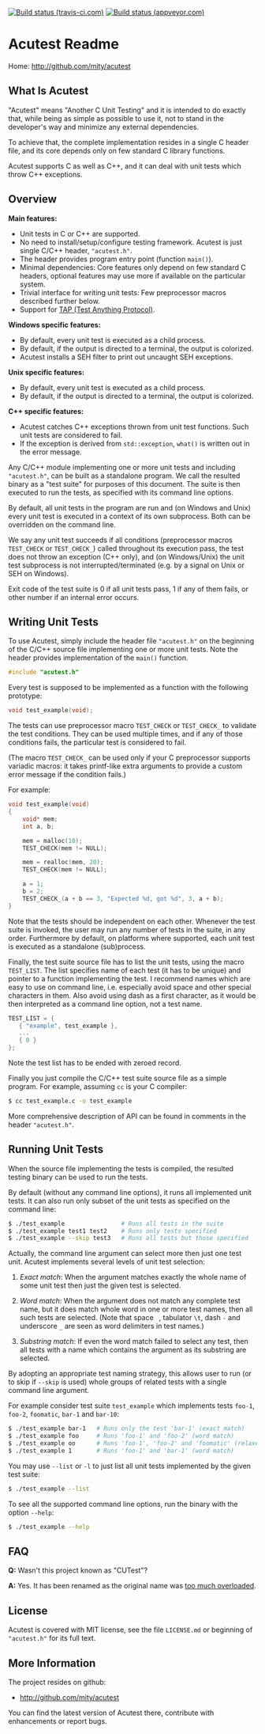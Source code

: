[![Build status (travis-ci.com)](https://img.shields.io/travis/mity/acutest/master.svg?label=linux%20build)](https://travis-ci.org/mity/acutest)
[![Build status (appveyor.com)](https://img.shields.io/appveyor/ci/mity/acutest/master.svg?label=windows%20build)](https://ci.appveyor.com/project/mity/acutest/branch/master)


# Acutest Readme

Home: http://github.com/mity/acutest


## What Is Acutest

"Acutest" means "Another C Unit Testing" and it is intended to do exactly that,
while being as simple as possible to use it, not to stand in the developer's
way and minimize any external dependencies.

To achieve that, the complete implementation resides in a single C header file,
and its core depends only on few standard C library functions.

Acutest supports C as well as C++, and it can deal with unit tests which throw
C++ exceptions.


## Overview

**Main features:**
* Unit tests in C or C++ are supported.
* No need to install/setup/configure testing framework. Acutest is just single
  C/C++ header, `"acutest.h"`.
* The header provides program entry point (function `main()`).
* Minimal dependencies: Core features only depend on few standard C headers,
  optional features may use more if available on the particular system.
* Trivial interface for writing unit tests: Few preprocessor macros described
  further below.
* Support for [TAP (Test Anything Protocol)](https://testanything.org/).

**Windows specific features:**
* By default, every unit test is executed as a child process.
* By default, if the output is directed to a terminal, the output is colorized.
* Acutest installs a SEH filter to print out uncaught SEH exceptions.

**Unix specific features:**
* By default, every unit test is executed as a child process.
* By default, if the output is directed to a terminal, the output is colorized.

**C++ specific features:**
* Acutest catches C++ exceptions thrown from unit test functions. Such unit
  tests are considered to fail.
* If the exception is derived from `std::exception`, `what()` is written out
  in the error message.

Any C/C++ module implementing one or more unit tests and including `"acutest.h"`,
can be built as a standalone program. We call the resulted binary as a "test
suite" for purposes of this document. The suite is then executed to run the
tests, as specified with its command line options.

By default, all unit tests in the program are run and (on Windows and Unix)
every unit test is executed in a context of its own subprocess. Both can be
overridden on the command line.

We say any unit test succeeds if all conditions (preprocessor macros `TEST_CHECK`
or `TEST_CHECK_`) called throughout its execution pass, the test does not throw
an exception (C++ only), and (on Windows/Unix) the unit test subprocess is not
interrupted/terminated (e.g. by a signal on Unix or SEH on Windows).

Exit code of the test suite is 0 if all unit tests pass, 1 if any of them fails,
or other number if an internal error occurs.


## Writing Unit Tests

To use Acutest, simply include the header file `"acutest.h"` on the beginning
of the C/C++ source file implementing one or more unit tests. Note the header
provides implementation of the `main()` function.

```C
#include "acutest.h"
```

Every test is supposed to be implemented as a function with the following
prototype:

```C
void test_example(void);
```

The tests can use preprocessor macro `TEST_CHECK` or `TEST_CHECK_` to validate the
test conditions. They can be used multiple times, and if any of those conditions
fails, the particular test is considered to fail.

(The macro `TEST_CHECK_` can be used only if your C preprocessor supports variadic
macros: it takes printf-like extra arguments to provide a custom error message
if the condition fails.)

For example:

```C
void test_example(void)
{
    void* mem;
    int a, b;

    mem = malloc(10);
    TEST_CHECK(mem != NULL);

    mem = realloc(mem, 20);
    TEST_CHECK(mem != NULL);

    a = 1;
    b = 2;
    TEST_CHECK_(a + b == 3, "Expected %d, got %d", 3, a + b);
}
```

Note that the tests should be independent on each other. Whenever the test
suite is invoked, the user may run any number of tests in the suite, in any
order. Furthermore by default, on platforms where supported, each unit test
is executed as a standalone (sub)process.

Finally, the test suite source file has to list the unit tests, using the
macro `TEST_LIST`. The list specifies name of each test (it has to be unique)
and pointer to a function implementing the test. I recommend names which are
easy to use on command line, i.e. especially avoid space and other special
characters in them. Also avoid using dash as a first character, as it would
be then interpreted as a command line option, not a test name.

```C
TEST_LIST = {
   { "example", test_example },
   ...
   { 0 }
};
```

Note the test list has to be ended with zeroed record.

Finally you just compile the C/C++ test suite source file as a simple program.
For example, assuming `cc` is your C compiler:

```sh
$ cc test_example.c -o test_example
```

More comprehensive description of API can be found in comments in the header
`"acutest.h"`.


## Running Unit Tests

When the source file implementing the tests is compiled, the resulted testing
binary can be used to run the tests.

By default (without any command line options), it runs all implemented unit
tests. It can also run only subset of the unit tests as specified on the
command line:

```sh
$ ./test_example                # Runs all tests in the suite
$ ./test_example test1 test2    # Runs only tests specified
$ ./test_example --skip test3   # Runs all tests but those specified
```

Actually, the command line argument can select more then just one test unit.
Acutest implements several levels of unit test selection:

1. *Exact match*: When the argument matches exactly the whole name of some unit
   test then just the given test is selected.

2. *Word match*: When the argument does not match any complete test name, but
   it does match whole word in one or more test names, then all such tests are
   selected. (Note that space ` `, tabulator `\t`, dash `-` and underscore `_`
   are seen as word delimiters in test names.)

3. *Substring match*: If even the word match failed to select any test, then
   all tests with a name which contains the argument as its substring are
   selected.

By adopting an appropriate test naming strategy, this allows user to run (or
to skip if `--skip` is used) whole groups of related tests with a single
command line argument.

For example consider test suite `test_example` which implements tests `foo-1`,
`foo-2`, `foomatic`, `bar-1` and `bar-10`:

```sh
$ ./test_example bar-1   # Runs only the test 'bar-1' (exact match)
$ ./test_example foo     # Runs 'foo-1' and 'foo-2' (word match)
$ ./test_example oo      # Runs 'foo-1', 'foo-2' and 'foomatic' (relaxed match)
$ ./test_example 1       # Runs 'foo-1' and 'bar-1' (word match)
```

You may use `--list` or `-l` to just list all unit tests implemented by the
given test suite:

```sh
$ ./test_example --list
```

To see all the supported command line options, run the binary with the option
`--help`:

```sh
$ ./test_example --help
```


## FAQ

**Q:** Wasn't this project known as "CUTest"?

**A:** Yes. It has been renamed as the original name was
[too much overloaded](https://github.com/mity/cutest/issues/6).


## License

Acutest is covered with MIT license, see the file `LICENSE.md` or beginning of
`"acutest.h"` for its full text.


## More Information

The project resides on github:

* http://github.com/mity/acutest

You can find the latest version of Acutest there, contribute with enhancements
or report bugs.
